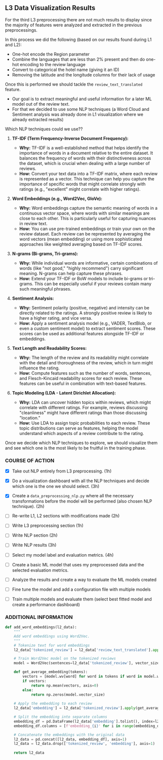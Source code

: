 ## L3 Data Visualization Results

For the third L3 preprocessing there are not much results to display since the majority of features were analyzed and extracted in the previous preprocessings. 

In this process we did the following (based on our results found during L1 and L2): 
- One-hot encode the Region parameter
- Combine the languages that are less than 2% present and then do one-hot encoding to the review language
- Convert to categorical the hotel name (giving it an ID)
- Removing the latitude and the longitude columns for their lack of usage 


Once this is performed we should tackle the `review_text_translated` feature. 
- Our goal is to extract meaningful and useful information for a later ML model out of the review text. 
- For that we decided to use some NLP techniques (a Word Cloud and Sentiment analysis was already done in L1 visualization where we already extracted results)

Which NLP techniques could we use?? 

1. **TF-IDF (Term Frequency-Inverse Document Frequency):**
   - **Why:** TF-IDF is a well-established method that helps identify the importance of words in a document relative to the entire dataset. It balances the frequency of words with their distinctiveness across the dataset, which is crucial when dealing with a large number of reviews.
   - **How:** Convert your text data into a TF-IDF matrix, where each review is represented as a vector. This technique can help you capture the importance of specific words that might correlate strongly with ratings (e.g., "excellent" might correlate with higher ratings).

2. **Word Embeddings (e.g., Word2Vec, GloVe):**
   - **Why:** Word embeddings capture the semantic meaning of words in a continuous vector space, where words with similar meanings are close to each other. This is particularly useful for capturing nuances in review text.
   - **How:** You can use pre-trained embeddings or train your own on the review dataset. Each review can be represented by averaging the word vectors (mean embedding) or using more sophisticated approaches like weighted averaging based on TF-IDF scores.

3. **N-grams (Bi-grams, Tri-grams):**
   - **Why:** While individual words are informative, certain combinations of words (like "not good," "highly recommend") carry significant meaning. N-grams can help capture these phrases.
   - **How:** Extend your TF-IDF or BoW models to include bi-grams or tri-grams. This can be especially useful if your reviews contain many such meaningful phrases.

4. **Sentiment Analysis:**
   - **Why:** Sentiment polarity (positive, negative) and intensity can be directly related to the ratings. A strongly positive review is likely to have a higher rating, and vice versa.
   - **How:** Apply a sentiment analysis model (e.g., VADER, TextBlob, or even a custom sentiment model) to extract sentiment scores. These scores can be used as additional features alongside TF-IDF or embeddings.

5. **Text Length and Readability Scores:**
   - **Why:** The length of the review and its readability might correlate with the detail and thoroughness of the review, which in turn might influence the rating.
   - **How:** Compute features such as the number of words, sentences, and Flesch-Kincaid readability scores for each review. These features can be useful in combination with text-based features.

6. **Topic Modeling (LDA - Latent Dirichlet Allocation):**
   - **Why:** LDA can uncover hidden topics within reviews, which might correlate with different ratings. For example, reviews discussing "cleanliness" might have different ratings than those discussing "location."
   - **How:** Use LDA to assign topic probabilities to each review. These topic distributions can serve as features, helping the model understand which aspects of a review contribute to the rating.

Once we decide which NLP techniques to explore, we should visualize them and see which one is the most likely to be fruitful in the training phase. 



### COURSE OF ACTION

- [X] Take out NLP entirely from L3 preprocessing. (1h)
- [X] Do a visualization dashboard with all the NLP techniques and decide which one is the one we should select. (3h)
- [X] Create a `data_preprocessing_nlp.py` where all the necessary transformations before the model will be performed (also chosen NLP technique). (2h)
- [ ] Re-write L1, L2 sections with modifications made (2h)
- [ ] Write L3 preprocessing section (1h)
- [ ] Write NLP section (2h)
- [ ] Write NLP results (3h)
- [ ] Select my model label and evaluation metrics. (4h)
- [ ] Create a basic ML model that uses my preprocessed data and the selected evaluation metrics.
- [ ] Analyze the results and create a way to evaluate the ML models created
- [ ] Fine tune the model and add a configuration file with multiple models
- [ ] Train multiple models and evaluate them (select best fitted model and create a performance dashboard)


### ADDITIONAL INFORMATION

```python
def add_word_embeddings(l2_data):
    """
    Add word embeddings using Word2Vec.
    """
    # Tokenize text for word embeddings
    l2_data['tokenized_review'] = l2_data['review_text_translated'].apply(lambda x: x.split())

    # Train Word2Vec model on the tokenized reviews
    model = Word2Vec(sentences=l2_data['tokenized_review'], vector_size=100, window=5, min_count=1, workers=4)

    def get_average_embedding(tokens):
        vectors = [model.wv[word] for word in tokens if word in model.wv]
        if vectors:
            return np.mean(vectors, axis=0)
        else:
            return np.zeros(model.vector_size)
    
    # Apply the embedding to each review
    l2_data['embedding'] = l2_data['tokenized_review'].apply(get_average_embedding)

    # Split the embedding into separate columns
    embedding_df = pd.DataFrame(l2_data['embedding'].tolist(), index=l2_data.index)
    embedding_df.columns = [f'embedding_{i}' for i in range(embedding_df.shape[1])]

    # Concatenate the embeddings with the original data
    l2_data = pd.concat([l2_data, embedding_df], axis=1)
    l2_data = l2_data.drop(['tokenized_review', 'embedding'], axis=1)
    
    return l2_data
```